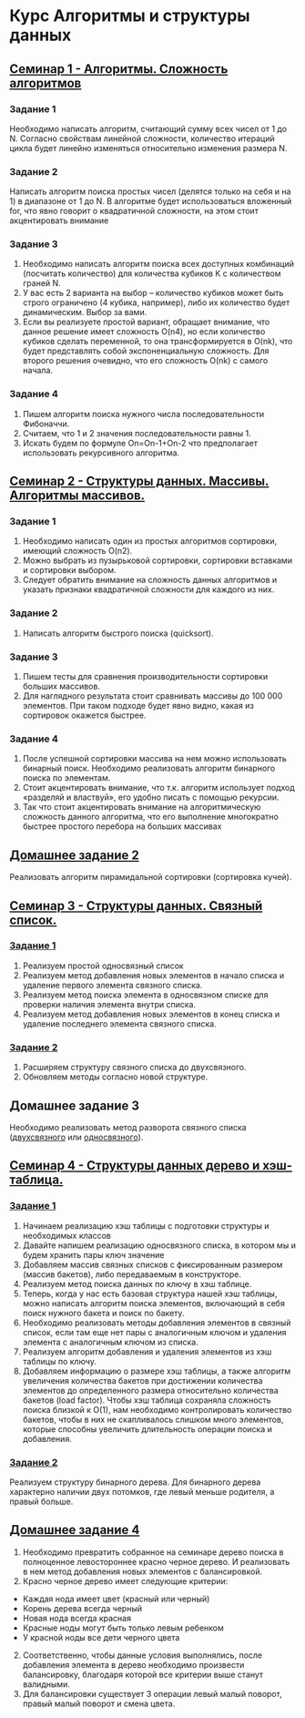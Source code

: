 # Курс Алгоритмы и структуры данных

## [Семинар 1 - Алгоритмы. Сложность алгоритмов](seminar_1/Seminar.java)
### Задание 1
Необходимо написать алгоритм, считающий сумму всех чисел от 1 до N. Согласно свойствам линейной сложности, количество итераций цикла будет линейно изменяться относительно изменения размера N.
### Задание 2
Написать алгоритм поиска простых чисел (делятся только на себя и на 1) в диапазоне от 1 до N. В алгоритме будет использоваться вложенный for, что явно говорит о квадратичной сложности, на этом стоит акцентировать внимание
### Задание 3
1. Необходимо написать алгоритм поиска всех доступных комбинаций (посчитать количество) для количества кубиков K с количеством граней N.
2. У вас есть 2 варианта на выбор – количество кубиков может быть строго ограничено (4 кубика, например), либо их количество будет динамическим. Выбор за вами. 
3. Если вы реализуете простой вариант, обращает внимание, что данное решение имеет сложность O(n4), но если количество кубиков сделать переменной, то она трансформируется в O(nk), что будет представлять собой экспоненциальную сложность. Для второго решения очевидно, что его сложность O(nk) с самого начала.
### Задание 4
1. Пишем алгоритм поиска нужного числа последовательности Фибоначчи.
2. Считаем, что 1 и 2 значения последовательности равны 1. 
3. Искать будем по формуле On=On-1+On-2 что предполагает использовать рекурсивного алгоритма.

## [Семинар 2 - Структуры данных. Массивы. Алгоритмы массивов.](seminar_2/Seminar2.java)
### Задание 1
1. Необходимо написать один из простых алгоритмов сортировки, имеющий сложность O(n2).
2. Можно выбрать из пузырьковой сортировки, сортировки вставками и сортировки выбором. 
3. Следует обратить внимание на сложность данных алгоритмов и указать признаки квадратичной сложности для каждого из них.
### Задание 2
1. Написать алгоритм быстрого поиска (quicksort).
### Задание 3
1. Пишем тесты для сравнения производительности сортировки больших массивов. 
2. Для наглядного результата стоит сравнивать массивы до 100 000 элементов. При таком подходе будет явно видно, какая из сортировок окажется быстрее.
### Задание 4
1. После успешной сортировки массива на нем можно использовать бинарный поиск. Необходимо реализовать алгоритм бинарного поиска по элементам. 
2. Стоит акцентировать внимание, что т.к. алгоритм использует подход «разделяй и властвуй», его удобно писать с помощью рекурсии.
3. Так что стоит акцентировать внимание на алгоритмическую сложность данного алгоритма, что его выполнение многократно быстрее простого перебора на больших массивах

## [Домашнее задание 2](seminar_2/HW_2.java)
Реализовать алгоритм пирамидальной сортировки (сортировка кучей).

## [Семинар 3 - Структуры данных. Связный список.](seminar_3)
### [Задание 1](seminar_3/ListUno.java)
1. Реализуем простой односвязный список
2. Реализуем метод добавления новых элементов в начало списка и удаление первого элемента связного списка.
3. Реализуем метод поиска элемента в односвязном списке для проверки наличия элемента внутри списка.
4. Реализуем метод добавления новых элементов в конец списка и удаление последнего элемента связного списка.
### [Задание 2](seminar_3/ListDuo.java)
1. Расширяем структуру связного списка до двухсвязного.
2. Обновляем методы согласно новой структуре.

## Домашнее задание 3
Необходимо реализовать метод разворота связного списка ([двухсвязного](seminar_3/ListDuo.java) или [односвязного](seminar_3/ListUno.java)).

## [Семинар 4 - Структуры данных дерево и хэш-таблица.](seminar_4)
### [Задание 1](seminar_4/HashTable.java)
1. Начинаем реализацию хэш таблицы с подготовки структуры и необходимых классов
2. Давайте напишем реализацию односвязного списка, в котором мы и будем хранить пары ключ значение
3. Добавляем массив связных списков с фиксированным размером (массив бакетов), либо передаваемым в конструкторе.
4. Реализуем метод поиска данных по ключу в хэш таблице.
5. Теперь, когда у нас есть базовая структура нашей хэш таблицы, можно написать алгоритм поиска элементов, включающий в себя поиск нужного бакета и поиск по бакету.
6. Необходимо реализовать методы добавления элементов в связный список, если там еще нет пары с аналогичным ключом и удаления элемента с аналогичным ключом из списка.
7. Реализуем алгоритм добавления и удаления элементов из хэш таблицы по ключу.
8. Добавляем информацию о размере хэш таблицы, а также алгоритм увеличения количества бакетов при достижении количества элементов до определенного размера относительно количества бакетов (load factor). Чтобы хэш таблица сохраняла сложность поиска близкой к O(1), нам необходимо контролировать количество бакетов, чтобы в них не
скапливалось слишком много элементов, которые способны увеличить длительность операции поиска и добавления.
### [Задание 2](seminar_4/BinaryTree.java)
Реализуем структуру бинарного дерева. Для бинарного дерева характерно наличии двух потомков, где левый меньше родителя, а правый больше.

## [Домашнее задание 4](seminar_4/RedBlackBinaryTree.java)
1. Необходимо превратить собранное на семинаре дерево поиска в полноценное левостороннее красно черное дерево. И реализовать в нем метод добавления новых элементов с балансировкой.
2. Красно черное дерево имеет следующие критерии:
* Каждая нода имеет цвет (красный или черный)
* Корень дерева всегда черный
* Новая нода всегда красная
* Красные ноды могут быть только левым ребенком
* У красной ноды все дети черного цвета
2. Соответственно, чтобы данные условия выполнялись, после добавления элемента в дерево необходимо произвести балансировку, благодаря которой все критерии выше станут валидными.
3. Для балансировки существует 3 операции левый малый поворот, правый малый поворот и смена цвета.
